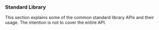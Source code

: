 ### Standard Library

This section explains some of the common standard library APIs and their usage. The intention is not to cover the entire API. 